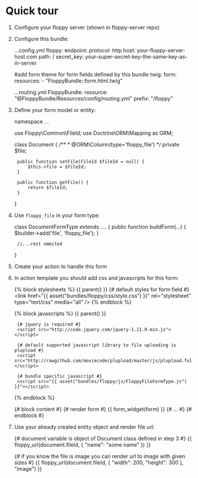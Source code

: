 Quick tour
==========

1) Configure your floppy server (shown in floppy-server repo)

2) Configure this bundle:


    ...config.yml
    floppy:
        endpoint:
            protocol: http
            host: your-floppy-server-host.com
            path: /
        secret_key: your-super-secret-key-the-same-key-as-in-server

    #add form theme for form fields defined by this bundle
    twig:
      form:
        resources:
          - "FloppyBundle::form.html.twig"

    ...routing.yml
    FloppyBundle:
        resource: "@FloppyBundle/Resources/config/routing.yml"
        prefix: "/floppy"


3) Define your form model or entity:


    namespace ...

    use Floppy\Common\FileId;
    use Doctrine\ORM\Mapping as ORM;

    class Document {
        /**
         * @ORM\Column(type='floppy_file')
         */
        private $file;

        public function setFile(FileId $fileId = null) {
            $this->file = $fileId;
        }

        public function getFile() {
            return $fileId;
        }
    }

4) Use `floppy_file` in your form type:


    class DocumentFormType extends .... {
        public function buildForm(...) {
            $builder->add('file', 'floppy_file');
        }

        //...rest ommited
    }

5) Create your action to handle this form

6) In action template you should add css and javascripts for this form:


    {% block stylesheets %}
        {{ parent() }}
        {# default styles for form field #}
        <link href="{{ asset("bundles/floppy/css/style.css") }}" rel="stylesheet" type="text/css" media="all" />
    {% endblock %}

    {% block javascripts %}
        {{ parent() }}

        {# jquery is required #}
        <script src="http://code.jquery.com/jquery-1.11.0.min.js"></script>

        {# default supported javascript library to file uploading is plupload #}
        <script src="http://rawgithub.com/moxiecode/plupload/master/js/plupload.full.min.js"></script>

        {# bundle specific javascript #}
        <script src="{{ asset("bundles/floppy/js/FloppyFileFormType.js") }}"></script>
    {% endblock %}

    {# block content #}
        {# render form #}
        {{ form_widget(form) }}
        {# ... #}
    {# endblock #}

7) Use your already created entity object and render file url:


    {# document variable is object of Document class defined in step 3 #}
    {{ floppy_url(document.fileId, { "name": "some name" }) }}

    {# if you know the file is image you can render url to image with given sizes #}
    {{ floppy_url(document.fileId, { "width": 200, "height": 300 }, "image") }}
